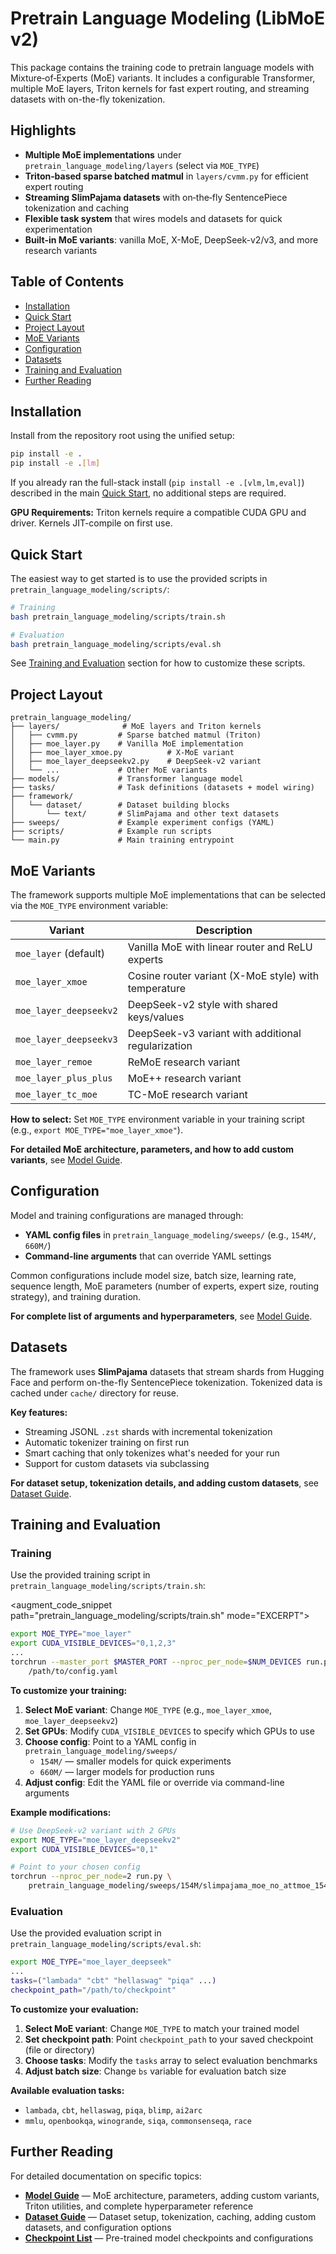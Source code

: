 # Pretrain Language Modeling (LibMoE v2)

This package contains the training code to pretrain language models with Mixture‑of‑Experts (MoE) variants. It includes a configurable Transformer, multiple MoE layers, Triton kernels for fast expert routing, and streaming datasets with on-the-fly tokenization.

## Highlights
- **Multiple MoE implementations** under `pretrain_language_modeling/layers` (select via `MOE_TYPE`)
- **Triton‑based sparse batched matmul** in `layers/cvmm.py` for efficient expert routing
- **Streaming SlimPajama datasets** with on‑the‑fly SentencePiece tokenization and caching
- **Flexible task system** that wires models and datasets for quick experimentation
- **Built-in MoE variants**: vanilla MoE, X-MoE, DeepSeek-v2/v3, and more research variants

## Table of Contents
- [Installation](#installation)
- [Quick Start](#quick-start)
- [Project Layout](#project-layout)
- [MoE Variants](#moe-variants)
- [Configuration](#configuration)
- [Datasets](#datasets)
- [Training and Evaluation](#training-and-evaluation)
- [Further Reading](#further-reading)

## Installation

Install from the repository root using the unified setup:

```bash
pip install -e .
pip install -e .[lm]
```

If you already ran the full-stack install (`pip install -e .[vlm,lm,eval]`) described in the main [Quick Start](../README.md#-quick-start), no additional steps are required.

**GPU Requirements:** Triton kernels require a compatible CUDA GPU and driver. Kernels JIT-compile on first use.

## Quick Start

The easiest way to get started is to use the provided scripts in `pretrain_language_modeling/scripts/`:

```bash
# Training
bash pretrain_language_modeling/scripts/train.sh

# Evaluation
bash pretrain_language_modeling/scripts/eval.sh
```

See [Training and Evaluation](#training-and-evaluation) section for how to customize these scripts.

## Project Layout

```
pretrain_language_modeling/
├── layers/              # MoE layers and Triton kernels
│   ├── cvmm.py         # Sparse batched matmul (Triton)
│   ├── moe_layer.py    # Vanilla MoE implementation
│   ├── moe_layer_xmoe.py          # X-MoE variant
│   ├── moe_layer_deepseekv2.py    # DeepSeek-v2 variant
│   └── ...             # Other MoE variants
├── models/             # Transformer language model
├── tasks/              # Task definitions (datasets + model wiring)
├── framework/
│   └── dataset/        # Dataset building blocks
│       └── text/       # SlimPajama and other text datasets
├── sweeps/             # Example experiment configs (YAML)
├── scripts/            # Example run scripts
└── main.py             # Main training entrypoint
```

## MoE Variants

The framework supports multiple MoE implementations that can be selected via the `MOE_TYPE` environment variable:

| Variant | Description |
|---------|-------------|
| `moe_layer` (default) | Vanilla MoE with linear router and ReLU experts |
| `moe_layer_xmoe` | Cosine router variant (X-MoE style) with temperature |
| `moe_layer_deepseekv2` | DeepSeek-v2 style with shared keys/values |
| `moe_layer_deepseekv3` | DeepSeek-v3 variant with additional regularization |
| `moe_layer_remoe` | ReMoE research variant |
| `moe_layer_plus_plus` | MoE++ research variant |
| `moe_layer_tc_moe` | TC-MoE research variant |

**How to select:** Set `MOE_TYPE` environment variable in your training script (e.g., `export MOE_TYPE="moe_layer_xmoe"`).

**For detailed MoE architecture, parameters, and how to add custom variants**, see [Model Guide](../docs/pretrain_llm/model_guide.md).

## Configuration

Model and training configurations are managed through:
- **YAML config files** in `pretrain_language_modeling/sweeps/` (e.g., `154M/`, `660M/`)
- **Command-line arguments** that can override YAML settings

Common configurations include model size, batch size, learning rate, sequence length, MoE parameters (number of experts, expert size, routing strategy), and training duration.

**For complete list of arguments and hyperparameters**, see [Model Guide](../docs/pretrain_llm/model_guide.md).

## Datasets

The framework uses **SlimPajama** datasets that stream shards from Hugging Face and perform on-the-fly SentencePiece tokenization. Tokenized data is cached under `cache/` directory for reuse.

**Key features:**
- Streaming JSONL `.zst` shards with incremental tokenization
- Automatic tokenizer training on first run
- Smart caching that only tokenizes what's needed for your run
- Support for custom datasets via subclassing

**For dataset setup, tokenization details, and adding custom datasets**, see [Dataset Guide](../docs/pretrain_llm/dataset_guide.md).

## Training and Evaluation

### Training

Use the provided training script in `pretrain_language_modeling/scripts/train.sh`:

<augment_code_snippet path="pretrain_language_modeling/scripts/train.sh" mode="EXCERPT">
````bash
export MOE_TYPE="moe_layer"
export CUDA_VISIBLE_DEVICES="0,1,2,3"
...
torchrun --master_port $MASTER_PORT --nproc_per_node=$NUM_DEVICES run.py  \
    /path/to/config.yaml
````

**To customize your training:**

1. **Select MoE variant**: Change `MOE_TYPE` (e.g., `moe_layer_xmoe`, `moe_layer_deepseekv2`)
2. **Set GPUs**: Modify `CUDA_VISIBLE_DEVICES` to specify which GPUs to use
3. **Choose config**: Point to a YAML config in `pretrain_language_modeling/sweeps/`
   - `154M/` — smaller models for quick experiments
   - `660M/` — larger models for production runs
4. **Adjust config**: Edit the YAML file or override via command-line arguments

**Example modifications:**
```bash
# Use DeepSeek-v2 variant with 2 GPUs
export MOE_TYPE="moe_layer_deepseekv2"
export CUDA_VISIBLE_DEVICES="0,1"

# Point to your chosen config
torchrun --nproc_per_node=2 run.py \
    pretrain_language_modeling/sweeps/154M/slimpajama_moe_no_attmoe_154M_deepseekv2.yaml
```

### Evaluation

Use the provided evaluation script in `pretrain_language_modeling/scripts/eval.sh`:

````bash
export MOE_TYPE="moe_layer_deepseek"
...
tasks=("lambada" "cbt" "hellaswag" "piqa" ...)
checkpoint_path="/path/to/checkpoint"
````
**To customize your evaluation:**

1. **Select MoE variant**: Change `MOE_TYPE` to match your trained model
2. **Set checkpoint path**: Point `checkpoint_path` to your saved checkpoint (file or directory)
3. **Choose tasks**: Modify the `tasks` array to select evaluation benchmarks
4. **Adjust batch size**: Change `bs` variable for evaluation batch size

**Available evaluation tasks:**
- `lambada`, `cbt`, `hellaswag`, `piqa`, `blimp`, `ai2arc`
- `mmlu`, `openbookqa`, `winogrande`, `siqa`, `commonsenseqa`, `race`

## Further Reading

For detailed documentation on specific topics:

- **[Model Guide](../docs/pretrain_llm/model_guide.md)** — MoE architecture, parameters, adding custom variants, Triton utilities, and complete hyperparameter reference
- **[Dataset Guide](../docs/pretrain_llm/dataset_guide.md)** — Dataset setup, tokenization, caching, adding custom datasets, and configuration options
- **[Checkpoint List](../docs/pretrain_llm/checkpoint_list.md)** — Pre-trained model checkpoints and configurations
